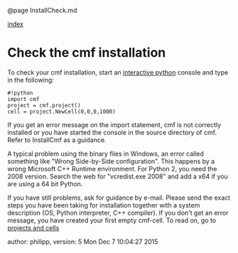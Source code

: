 @page InstallCheck.md

[index](CmfTutStart.md)

# Check the cmf installation

To check your cmf installation, start an [interactive
python](RecommendedSoftwareEnvironment.md) console and type in the
following:

    #!python
    import cmf
    project = cmf.project()
    cell = project.NewCell(0,0,0,1000)

If you get an error message on the import statement, cmf is not
correctly installed or you have started the console in the source
directory of cmf. Refer to InstallCmf as a guidance.

A typical problem using the binary files in Windows, an error called
something like "Wrong Side-by-Side configuration". This happens by a
wrong Microsoft C++ Runtime environment. For Python 2, you need the 2008
version. Search the web for "vcredist.exe 2008" and add a x64 if you are
using a 64 bit Python.

If you have still problems, ask for guidance by e-mail. Please send the
exact steps you have been taking for installation together with a system
description (OS, Python interpreter, C++ compiler). If you don't get an
error message, you have created your first empty cmf-cell. To read on,
go to [projects and cells](DemoProject.md)

author: philipp, version: 5 Mon Dec 7 10:04:27 2015

